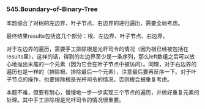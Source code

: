 ### 545.Boundary-of-Binary-Tree

本题综合了对树的左边界、叶子节点、右边界的递归遍历，需要全局考虑。

最终结果results包括这几个部分：根、左边界、叶子节点、右边界。

对于左边界的遍历，需要手工排除根是光杆司令的情况（因为根已经被包括在results里），这样的话，得到的左边界至少是一条序列，那么left数组之后可以放心地抛出末尾的一个元素（因为它会在叶子节点中被访问）。同理，对于右边界的遍历也是一样的（排除根、排除最后一个元素），注意最后要再反序一下。对于叶子节点的操作，也要排除根是光杆司令的情况，否则根会被重复考虑。

本题不难，但要有耐心，慢慢地一步一步实现三个节点的遍历，并做好重复元素的处理。其中手工排除根是光杆司令的情况很重要。
